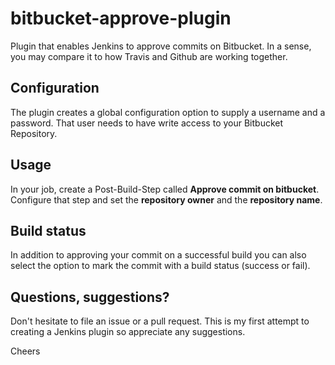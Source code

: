 # bitbucket-approve-plugin

Plugin that enables Jenkins to approve commits on Bitbucket. In a sense, you may compare it to how Travis and Github are working together.

## Configuration

The plugin creates a global configuration option to supply a username and a password. That user needs to have write access to your Bitbucket Repository.

## Usage

In your job, create a Post-Build-Step called **Approve commit on bitbucket**. Configure that step and set the **repository owner** and the **repository name**.

## Build status

In addition to approving your commit on a successful build you can also select the option to mark the commit with a build status (success or fail).

## Questions, suggestions?

Don't hesitate to file an issue or a pull request. This is my first attempt to creating a Jenkins plugin so appreciate any suggestions.

Cheers
